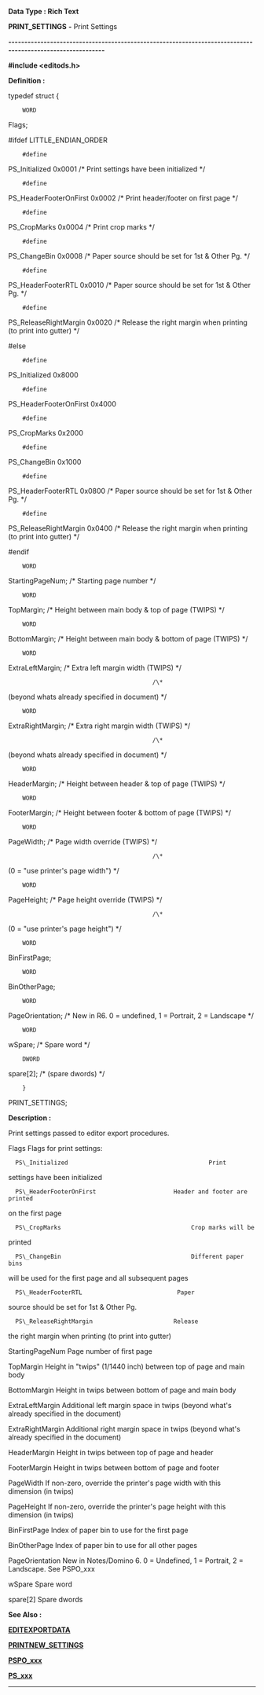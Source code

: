 




<!--
 /\* Font Definitions \*/
 @font-face
 {font-family:Courier;
 panose-1:2 7 4 9 2 2 5 2 4 4;}
@font-face
 {font-family:"Tms Rmn";
 panose-1:2 2 6 3 4 5 5 2 3 4;}
@font-face
 {font-family:Helv;
 panose-1:2 11 6 4 2 2 2 3 2 4;}
@font-face
 {font-family:"Cambria Math";
 panose-1:2 4 5 3 5 4 6 3 2 4;}
 /\* Style Definitions \*/
 p.MsoNormal, li.MsoNormal, div.MsoNormal
 {margin-top:0cm;
 margin-right:0cm;
 margin-bottom:8.0pt;
 margin-left:0cm;
 line-height:107%;
 font-size:11.0pt;
 font-family:"Calibri",sans-serif;}
.MsoChpDefault
 {font-size:11.0pt;}
.MsoPapDefault
 {margin-bottom:8.0pt;
 line-height:107%;}
 /\* Page Definitions \*/
 @page WordSection1
 {size:612.0pt 792.0pt;
 margin:72.0pt 72.0pt 72.0pt 72.0pt;}
div.WordSection1
 {page:WordSection1;}
-->




 


**Data Type : Rich Text**



**PRINT\_SETTINGS** **-** Print
Settings


**----------------------------------------------------------------------------------------------------------**



**#include
<editods.h>**



**Definition :**



typedef struct {


        WORD
Flags;


#ifdef
LITTLE\_ENDIAN\_ORDER


        #define
PS\_Initialized        0x0001 /\* Print settings have been initialized \*/


        #define
PS\_HeaderFooterOnFirst 0x0002 /\* Print header/footer on first page \*/


        #define
PS\_CropMarks          0x0004 /\* Print crop marks \*/


        #define
PS\_ChangeBin          0x0008 /\* Paper source should be set for 1st & Other
Pg. \*/


        #define
PS\_HeaderFooterRTL    0x0010 /\* Paper source should be set for 1st & Other
Pg. \*/


        #define
PS\_ReleaseRightMargin  0x0020 /\* Release the right margin when printing (to
print into gutter) \*/


#else


        #define
PS\_Initialized        0x8000


        #define
PS\_HeaderFooterOnFirst 0x4000


        #define
PS\_CropMarks          0x2000


        #define
PS\_ChangeBin          0x1000


        #define
PS\_HeaderFooterRTL    0x0800 /\* Paper source should be set for 1st & Other
Pg. \*/


        #define
PS\_ReleaseRightMargin  0x0400 /\* Release the right margin when printing (to
print into gutter) \*/


#endif


 


        WORD
StartingPageNum;         /\* Starting page number \*/


        WORD
TopMargin;                       /\* Height between main body & top of page
(TWIPS) \*/


        WORD
BottomMargin;            /\* Height between main body & bottom of page
(TWIPS) \*/


        WORD
ExtraLeftMargin;         /\* Extra left margin width (TWIPS) \*/


                                             /\*
(beyond whats already specified in document) \*/


        WORD
ExtraRightMargin;        /\* Extra right margin width (TWIPS) \*/


                                             /\*
(beyond whats already specified in document) \*/


        WORD
HeaderMargin;            /\* Height between header & top of page (TWIPS) \*/


        WORD
FooterMargin;            /\* Height between footer & bottom of page (TWIPS)
\*/


        WORD
PageWidth;                       /\* Page width override (TWIPS) \*/


                                             /\*
(0 = "use printer's page width") \*/


        WORD
PageHeight;                      /\* Page height override (TWIPS) \*/


                                             /\*
(0 = "use printer's page height") \*/


        WORD
BinFirstPage;


        WORD
BinOtherPage;


        WORD
PageOrientation;         /\* New in R6. 0 = undefined, 1 = Portrait, 2 =
Landscape \*/


        WORD
wSpare;                  /\* Spare word \*/


        DWORD
spare[2];                       /\* (spare dwords) \*/


        }
PRINT\_SETTINGS;


 


**Description :**



Print
settings passed to editor export procedures.  

  

Flags                                              Flags for print settings:              


      PS\_Initialized                                        Print
settings have been initialized  

      PS\_HeaderFooterOnFirst                      Header and footer are printed
on the first page  

      PS\_CropMarks                                     Crop marks will be
printed  

      PS\_ChangeBin                                     Different paper bins
will be used for the first page and all subsequent pages


      PS\_HeaderFooterRTL                           Paper
source should be set for 1st & Other Pg.


      PS\_ReleaseRightMargin                       Release
the right margin when printing (to print into gutter)  

StartingPageNum                           Page number of first page  

TopMargin                                      Height in "twips"
(1/1440 inch) between top of page and main body  

BottomMargin                                 Height in twips between bottom of
page and main body  

ExtraLeftMargin                              Additional left margin space in
twips (beyond what's already specified in the document)  

ExtraRightMargin                            Additional right margin space in
twips (beyond what's already specified in the document)  

HeaderMargin                                 Height in twips between top of
page and header  

FooterMargin                                  Height in twips between bottom of
page and footer  

PageWidth                                      If non-zero, override the
printer's page width with this dimension (in twips)  

PageHeight                                    If non-zero, override the
printer's page height with this dimension (in twips)  

BinFirstPage                                   Index of paper bin to use for
the first page  

BinOtherPage                                 Index of paper bin to use for all
other pages


PageOrientation                              New
in Notes/Domino 6.  0 = Undefined, 1 = Portrait, 2 = Landscape. See PSPO\_xxx


wSpare                                           Spare
word       


spare[2]                                          Spare
dwords


 **See Also :**


**[EDITEXPORTDATA](EDITEXPORTDATA.md)**


**[PRINTNEW\_SETTINGS](notes:///8525872100478C66/61FD4E9848264AD28525620B006BA8BD/8AE7273B8F8B59E2852560510050C99C)**


**[PSPO\_xxx](notes:///8525872100478C66/61FD4E9848264AD28525620B006BA8BD/5DF38ACF8B17F66985256BB1005017DD)**


**[PS\_xxx](notes:///8525872100478C66/61FD4E9848264AD28525620B006BA8BD/33C9EB0F0FA54D1A85256203007474B9)**



----------------------------------------------------------------------------------------------------------


 





